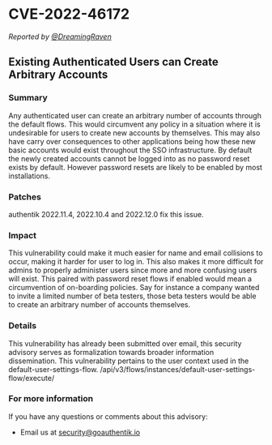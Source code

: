 # CVE-2022-46172

_Reported by [@DreamingRaven](https://github.com/DreamingRaven)_

## Existing Authenticated Users can Create Arbitrary Accounts

### Summary

Any authenticated user can create an arbitrary number of accounts through the default flows. This would circumvent any policy in a situation where it is undesirable for users to create new accounts by themselves. This may also have carry over consequences to other applications being how these new basic accounts would exist throughout the SSO infrastructure. By default the newly created accounts cannot be logged into as no password reset exists by default. However password resets are likely to be enabled by most installations.

### Patches

authentik 2022.11.4, 2022.10.4 and 2022.12.0 fix this issue.

### Impact

This vulnerability could make it much easier for name and email collisions to occur, making it harder for user to log in. This also makes it more difficult for admins to properly administer users since more and more confusing users will exist. This paired with password reset flows if enabled would mean a circumvention of on-boarding policies. Say for instance a company wanted to invite a limited number of beta testers, those beta testers would be able to create an arbitrary number of accounts themselves.

### Details

This vulnerability has already been submitted over email, this security advisory serves as formalization towards broader information dissemination. This vulnerability pertains to the user context used in the default-user-settings-flow. /api/v3/flows/instances/default-user-settings-flow/execute/

### For more information

If you have any questions or comments about this advisory:

-   Email us at [security@goauthentik.io](mailto:security@goauthentik.io)
